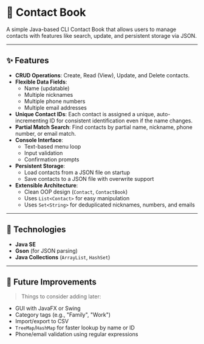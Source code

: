 # 📇 Contact Book

A simple Java-based CLI Contact Book that allows users to manage contacts with features like search, update, and persistent storage via JSON.

---

## ✨ Features

* **CRUD Operations**: Create, Read (View), Update, and Delete contacts.
* **Flexible Data Fields**:
  * Name (updatable)
  * Multiple nicknames
  * Multiple phone numbers
  * Multiple email addresses
* **Unique Contact IDs**: Each contact is assigned a unique, auto-incrementing ID for consistent identification even if the name changes.
* **Partial Match Search**: Find contacts by partial name, nickname, phone number, or email match.
* **Console Interface**:
  * Text-based menu loop
  * Input validation
  * Confirmation prompts
* **Persistent Storage**:
  * Load contacts from a JSON file on startup
  * Save contacts to a JSON file with overwrite support
* **Extensible Architecture**:
  * Clean OOP design (`Contact`, `ContactBook`)
  * Uses `List<Contact>` for easy manipulation
  * Uses `Set<String>` for deduplicated nicknames, numbers, and emails

---

## 🔧 Technologies

* **Java SE**
* **Gson** (for JSON parsing)
* **Java Collections** (`ArrayList`, `HashSet`)

---

## 📂 Future Improvements

> Things to consider adding later:

* GUI with JavaFX or Swing
* Category tags (e.g., "Family", "Work")
* Import/export to CSV
* `TreeMap`/`HashMap` for faster lookup by name or ID
* Phone/email validation using regular expressions
